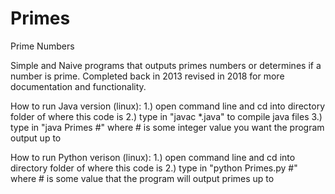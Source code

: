 # Primes
Prime Numbers

Simple and Naive programs that outputs primes numbers or determines if a number is prime. Completed back in 2013 revised in 2018 for more documentation and functionality.



How to run Java version (linux):
	1.) open command line and cd into directory folder of where this code is
	2.) type in "javac *.java" to compile java files
	3.) type in "java Primes #" where # is some integer value you want the program output up to


How to run Python verison (linux):
	1.) open command line and cd into directory folder of where this code is
	2.) type in "python Primes.py #" where # is some value that the program will output primes up to

